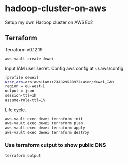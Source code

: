 # hadoop-cluster-on-aws

Setup my own Hadoop cluster on AWS Ec2

## Terraform

Terraform v0.12.19

```bash
aws-vault create dewei
```

Input IAM user secret.
Config aws config at ~/.aws/config

```bash
[profile dewei]
user_arn=arn:aws:iam::733829533973:user/dewei_IAM
region = eu-west-1
output = json
session-ttl=1h
assume-role-ttl=1h
```

Life cycle.

```bash
aws-vault exec dewei terraform init
aws-vault exec dewei terraform plan
aws-vault exec dewei terraform apply
aws-vault exec dewei terraform destroy
```

### Use terraform output to show public DNS

```bash
terraform output
```
